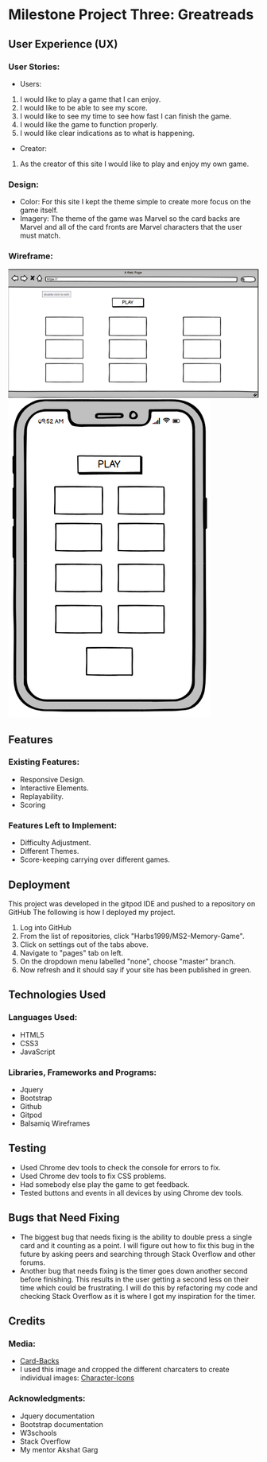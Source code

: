 # Milestone Project Three: Greatreads

## User Experience (UX)
### User Stories:
*  Users:
1. I would like to play a game that I can enjoy.
2. I would like to be able to see my score.
3. I would like to see my time to see how fast I can finish the game.
4. I would like the game to function properly.
5. I would like clear indications as to what is happening.
*  Creator:
1. As the creator of this site I would like to play and enjoy my own game.
### Design:
* Color:
For this site I kept the theme simple to create more focus on the game itself.
*  Imagery:
The theme of the game was Marvel so the card backs are Marvel and all of the card fronts are Marvel characters that the user must match.
### Wireframe:
![Memory Game on Desktop](/static/images/wireframes/memory-game-desktop.png)
![Memory Game on Mobile](/static/images/wireframes/memory-game-mobile.png)
## Features
### Existing Features:
*  Responsive Design.
*  Interactive Elements.
*  Replayability.
*  Scoring
### Features Left to Implement:
*  Difficulty Adjustment.
*  Different Themes.
*  Score-keeping carrying over different games.
## Deployment
This project was developed in the gitpod IDE and pushed to a repository on GitHub
The following is how I deployed my project.
1. Log into GitHub
2. From the list of repositories, click "Harbs1999/MS2-Memory-Game".
3. Click on settings out of the tabs above.
4. Navigate to "pages" tab on left.
5. On the dropdown menu labelled "none", choose "master" branch.
6. Now refresh and it should say if your site has been published in green.

## Technologies Used
### Languages Used:
*  HTML5
*  CSS3
*  JavaScript
### Libraries, Frameworks and Programs:
*  Jquery
*  Bootstrap
*  Github
*  Gitpod
*  Balsamiq Wireframes
## Testing
*  Used Chrome dev tools to check the console for errors to fix.
*  Used Chrome dev tools to fix CSS problems.
*  Had somebody else play the game to get feedback.
*  Tested buttons and events in all devices by using Chrome dev tools.
## Bugs that Need Fixing
*  The biggest bug that needs fixing is the ability to double press a single card and it counting as a point. I will figure out how to fix this bug in the future by asking peers and searching through Stack Overflow and other forums.
*  Another bug that needs fixing is the timer goes down another second before finishing. This results in the user getting a second less on their time which could be frustrating. I will do this by refactoring my code and checking Stack Overflow as it is where I got my inspiration for the timer.
## Credits
### Media:
*  [Card-Backs](https://hallofheroeshome.files.wordpress.com/2021/02/marvel-villain-back.png)
*  I used this image and cropped the different charcaters to create individual images:  [Character-Icons](https://rareformnewmedia.com/uploads/media/Blog/blog.jpg)
### Acknowledgments:
* Jquery documentation
* Bootstrap documentation
* W3schools
* Stack Overflow
* My mentor Akshat Garg
